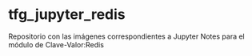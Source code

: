 # tfg_jupyter_redis
Repositorio con las imágenes correspondientes a Jupyter Notes para el módulo de Clave-Valor:Redis
